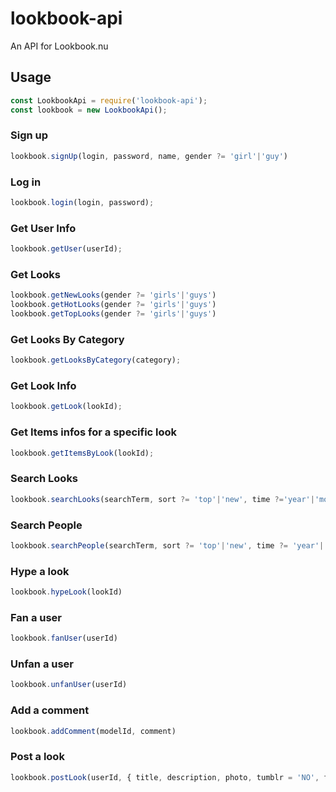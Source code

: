 # lookbook-api

An API for Lookbook.nu

## Usage

```javascript
const LookbookApi = require('lookbook-api');
const lookbook = new LookbookApi();
```

### Sign up

```javascript
lookbook.signUp(login, password, name, gender ?= 'girl'|'guy')
```

### Log in

```javascript
lookbook.login(login, password);
```

### Get User Info

```javascript
lookbook.getUser(userId);
```

### Get Looks

```javascript
lookbook.getNewLooks(gender ?= 'girls'|'guys')
lookbook.getHotLooks(gender ?= 'girls'|'guys')
lookbook.getTopLooks(gender ?= 'girls'|'guys')
```

### Get Looks By Category

```javascript
lookbook.getLooksByCategory(category);
```

### Get Look Info

```javascript
lookbook.getLook(lookId);
```

### Get Items infos for a specific look

```javascript
lookbook.getItemsByLook(lookId);
```

### Search Looks

```javascript
lookbook.searchLooks(searchTerm, sort ?= 'top'|'new', time ?='year'|'month'|'day', gender ?= 'girls'|'guys')
```

### Search People

```javascript
lookbook.searchPeople(searchTerm, sort ?= 'top'|'new', time ?= 'year'|'month'|'day', gender ?= 'girls'|'guys')
```

### Hype a look 

```javascript
lookbook.hypeLook(lookId)
```

### Fan a user 

```javascript
lookbook.fanUser(userId)
```

### Unfan a user 

```javascript
lookbook.unfanUser(userId)
```

### Add a comment 

```javascript
lookbook.addComment(modelId, comment)
```

### Post a look

```javascript
lookbook.postLook(userId, { title, description, photo, tumblr = 'NO', facebook = 'NO', twitter = 'NO' })
```

